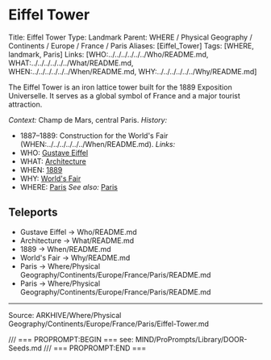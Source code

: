 # Eiffel Tower

Title: Eiffel Tower
Type: Landmark
Parent: WHERE / Physical Geography / Continents / Europe / France / Paris
Aliases: [Eiffel_Tower]
Tags: [WHERE, landmark, Paris]
Links: [WHO:../../../../../../Who/README.md, WHAT:../../../../../../What/README.md, WHEN:../../../../../../When/README.md, WHY:../../../../../../Why/README.md]

The Eiffel Tower is an iron lattice tower built for the 1889 Exposition Universelle. It serves as a global symbol of France and a major tourist attraction.

_Context:_ Champ de Mars, central Paris.
_History:_
- 1887–1889: Construction for the World's Fair (WHEN:../../../../../../When/README.md).
_Links:_
- WHO: [Gustave Eiffel](../../../../../../Who/README.md)
- WHAT: [Architecture](../../../../../../What/README.md)
- WHEN: [1889](../../../../../../When/README.md)
- WHY: [World's Fair](../../../../../../Why/README.md)
- WHERE: [Paris](README.md)
_See also:_ [Paris](README.md)

## Teleports
- Gustave Eiffel → Who/README.md
- Architecture → What/README.md
- 1889 → When/README.md
- World's Fair → Why/README.md
- Paris → Where/Physical Geography/Continents/Europe/France/Paris/README.md
- Paris → Where/Physical Geography/Continents/Europe/France/Paris/README.md

---
Source: ARKHIVE/Where/Physical Geography/Continents/Europe/France/Paris/Eiffel-Tower.md

/// === PROPROMPT:BEGIN ===
see: MIND/ProPrompts/Library/DOOR-Seeds.md
/// === PROPROMPT:END ===
